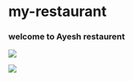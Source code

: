 # my-restaurant

### welcome to Ayesh restaurent 


![](https://drive.google.com/file/d/19uD59q6MshITsNpZn98rZJZgRb6cXuXa/view?usp=sharing)

![](https://drive.google.com/file/d/1rW7MWSaXxkA502FvXybA9soPlklFviuM/view?usp=sharing)